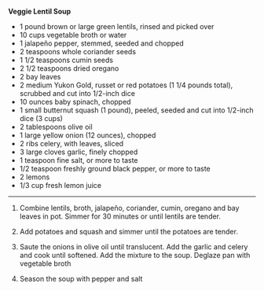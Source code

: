 **Veggie Lentil Soup**

- 1 pound brown or large green lentils, rinsed and picked over
- 10 cups vegetable broth or water
- 1 jalapeño pepper, stemmed, seeded and chopped
- 2 teaspoons whole coriander seeds
- 1 1/2 teaspoons cumin seeds
- 2 1/2 teaspoons dried oregano
- 2 bay leaves
- 2 medium Yukon Gold, russet or red potatoes (1 1/4 pounds total), scrubbed and cut into 1/2-inch dice
- 10 ounces baby spinach, chopped
- 1 small butternut squash (1 pound), peeled, seeded and cut into 1/2-inch dice (3 cups)
- 2 tablespoons olive oil
- 1 large yellow onion (12 ounces), chopped
- 2 ribs celery, with leaves, sliced
- 3 large cloves garlic, finely chopped
- 1 teaspoon fine salt, or more to taste
- 1/2 teaspoon freshly ground black pepper, or more to taste
- 2 lemons
- 1/3 cup fresh lemon juice

---

1. Combine lentils, broth, jalapeño, coriander, cumin, oregano and bay leaves
   in pot. Simmer for 30 minutes or until lentils are tender.

2. Add potatoes and squash and simmer until the potatoes are tender.

3. Saute the onions in olive oil until translucent. Add the garlic and
   celery and cook until softened. Add the mixture to the soup. Deglaze pan
   with vegetable broth

4. Season the soup with pepper and salt
